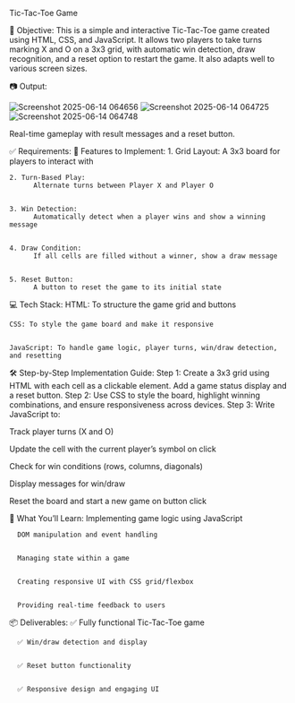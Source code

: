 Tic-Tac-Toe Game

📝 Objective:
      This is a simple and interactive Tic-Tac-Toe game created using HTML, CSS, and JavaScript. It allows two players to take turns marking X and O on a 3x3 grid, with automatic win detection, draw recognition, and a reset option to restart the game. It also adapts well to various screen sizes.

📷 Output:


![Screenshot 2025-06-14 064656](https://github.com/user-attachments/assets/7aea7230-d663-420a-b077-58189e72a224)
![Screenshot 2025-06-14 064725](https://github.com/user-attachments/assets/038ef9b8-a12f-4873-9caf-47c5f25e8a2b)
![Screenshot 2025-06-14 064748](https://github.com/user-attachments/assets/7f25b9aa-8b80-4712-9b30-5bdfaa0acdd8)


      


Real-time gameplay with result messages and a reset button.

✅ Requirements:
🔹 Features to Implement:
    1. Grid Layout:
          A 3x3 board for players to interact with
    
    
    2. Turn-Based Play:
          Alternate turns between Player X and Player O
    
    
    3. Win Detection:
          Automatically detect when a player wins and show a winning message
    
    
    4. Draw Condition:
          If all cells are filled without a winner, show a draw message
    
    
    5. Reset Button:
          A button to reset the game to its initial state



💻 Tech Stack:
    HTML: To structure the game grid and buttons
    
    
    CSS: To style the game board and make it responsive
    
    
    JavaScript: To handle game logic, player turns, win/draw detection, and resetting





🛠 Step-by-Step Implementation Guide:
Step 1:
 Create a 3x3 grid using HTML with each cell as a clickable element. Add a game status display and a reset button.
Step 2:
 Use CSS to style the board, highlight winning combinations, and ensure responsiveness across devices.
Step 3:
 Write JavaScript to:
 
  Track player turns (X and O)
  
  
  Update the cell with the current player’s symbol on click
  
  
  Check for win conditions (rows, columns, diagonals)


  Display messages for win/draw
  
  
  Reset the board and start a new game on button click



🧠 What You’ll Learn:
      Implementing game logic using JavaScript
      
      
      DOM manipulation and event handling
      
      
      Managing state within a game
      
      
      Creating responsive UI with CSS grid/flexbox
      
      
      Providing real-time feedback to users



📦 Deliverables:
      ✅ Fully functional Tic-Tac-Toe game
      
      
      ✅ Win/draw detection and display
      
      
      ✅ Reset button functionality
      
      
      ✅ Responsive design and engaging UI
